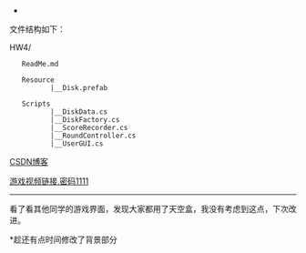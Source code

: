 
*

文件结构如下：

HW4/
       
       ReadMe.md
       
       Resource
              |__Disk.prefab
       
       Scripts
              |__DiskData.cs
              |__DiskFactory.cs
              |__ScoreRecorder.cs
              |__RoundController.cs
              |__UserGUI.cs
              
[CSDN博客](http://v.youku.com/v_show/id_XMzU0NDY3NDY5Mg==.html?spm=a2h3j.8428770.3416059.1)
       
[游戏视频链接,密码1111](http://vm.tudou.com/video/list)

<hr>
看了看其他同学的游戏界面，发现大家都用了天空盒，我没有考虑到这点，下次改进。

*趁还有点时间修改了背景部分

